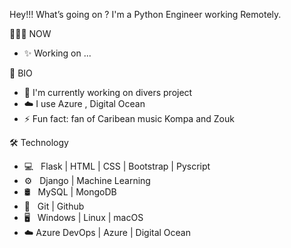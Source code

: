 Hey!!! What’s going on ? I'm a Python Engineer working Remotely.

🏄🏿‍♂️ NOW
* ✨ Working on ...

🧬 BIO
* 🏢 I'm currently  working on divers project  
* ☁️ I use Azure , Digital Ocean
* ⚡️ Fun fact: fan of Caribean music Kompa and Zouk

🛠 Technology
* 💻   Flask | HTML | CSS | Bootstrap | Pyscript
* ⚙️   Django | Machine Learning
* 🛢   MySQL | MongoDB 
* 🔧   Git | Github 
* 🖥   Windows | Linux | macOS
* ☁️   Azure DevOps | Azure | Digital Ocean        

